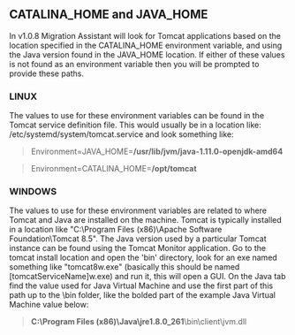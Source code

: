 ## CATALINA_HOME and JAVA_HOME
In v1.0.8 Migration Assistant will look for Tomcat applications based on the location specified in the CATALINA_HOME environment variable, and using the Java version found in the JAVA_HOME location. If either of these values is not found as an environment variable then you will be prompted to provide these paths. 

### LINUX
The values to use for these environment variables can be found in the Tomcat service definition file. This would usually be in a location like: /etc/systemd/system/tomcat.service and look something like:
> Environment=JAVA_HOME=**/usr/lib/jvm/java-1.11.0-openjdk-amd64**

> Environment=CATALINA_HOME=**/opt/tomcat**

### WINDOWS
The values to use for these environment variables are related to where Tomcat and Java are installed on the machine. Tomcat is typically installed in a location like "C:\Program Files (x86)\Apache Software Foundation\Tomcat 8.5". 
The Java version used by a particular Tomcat instance can be found using the Tomcat Monitor application. Go to the tomcat install location and open the 'bin' directory, look for an exe named something like "tomcat8w.exe" (basically this should be named [tomcatServiceName]w.exe) and run it, this will open a GUI. On the Java tab find the value used for Java Virtual Machine and use the first part of this path up to the \bin folder, like the bolded part of the example Java Virtual Machine value below: 

> **C:\Program Files (x86)\Java\jre1.8.0_261**\bin\client\jvm.dll